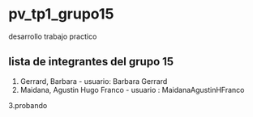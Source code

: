 # pv_tp1_grupo15
desarrollo trabajo practico

## lista de integrantes del grupo 15
1. Gerrard, Barbara - usuario: Barbara Gerrard 
2. Maidana, Agustin Hugo Franco - usuario : MaidanaAgustinHFranco


3.probando